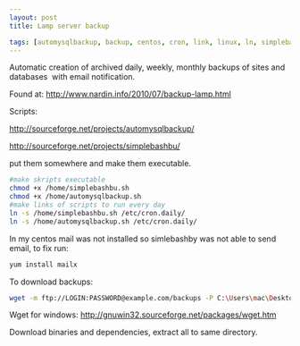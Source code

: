```yaml
---
layout: post
title: Lamp server backup

tags: [automysqlbackup, backup, centos, cron, link, linux, ln, simplebashbu, ubuntu, wget]
---
```


Automatic creation of archived daily, weekly, monthly backups of sites and databases  with email notification.

Found at: http://www.nardin.info/2010/07/backup-lamp.html

Scripts:

http://sourceforge.net/projects/automysqlbackup/

http://sourceforge.net/projects/simplebashbu/

put them somewhere and make them executable.

```sh
#make skripts executable
chmod +x /home/simplebashbu.sh
chmod +x /home/automysqlbackup.sh
#make links of scripts to run every day
ln -s /home/simplebashbu.sh /etc/cron.daily/
ln -s /home/automysqlbackup.sh /etc/cron.daily/
```

In my centos mail was not installed so simlebashby was not able to send email, to fix run:

```sh
yum install mailx
```

To download backups:

```sh
wget -m ftp://LOGIN:PASSWORD@example.com/backups -P C:\Users\mac\Desktop\
```

Wget for windows: http://gnuwin32.sourceforge.net/packages/wget.htm

Download binaries and dependencies, extract all to same directory.
